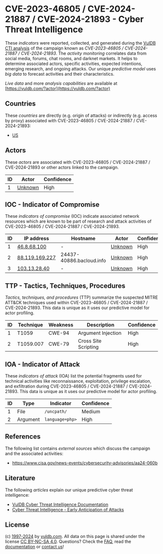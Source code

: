 # CVE-2023-46805 / CVE-2024-21887 / CVE-2024-21893 - Cyber Threat Intelligence

These _indicators_ were reported, collected, and generated during the [VulDB CTI analysis](https://vuldb.com/?kb.cti) of the campaign known as _CVE-2023-46805 / CVE-2024-21887 / CVE-2024-21893_. The _activity monitoring_ correlates data from social media, forums, chat rooms, and darknet markets. It helps to determine associated actors, specific activities, expected intentions, emerging research, and ongoing attacks. Our unique _predictive model_ uses _big data_ to forecast activities and their characteristics.

_Live data_ and more _analysis capabilities_ are available at [https://vuldb.com/?actor](https://vuldb.com/?actor)

## Countries

These _countries_ are directly (e.g. origin of attacks) or indirectly (e.g. access by proxy) associated with CVE-2023-46805 / CVE-2024-21887 / CVE-2024-21893:

* [US](https://vuldb.com/?country.us)

## Actors

These _actors_ are associated with CVE-2023-46805 / CVE-2024-21887 / CVE-2024-21893 or other actors linked to the campaign.

ID | Actor | Confidence
-- | ----- | ----------
1 | [Unknown](https://vuldb.com/?actor.unknown) | High

## IOC - Indicator of Compromise

These _indicators of compromise_ (IOC) indicate associated network resources which are known to be part of research and attack activities of CVE-2023-46805 / CVE-2024-21887 / CVE-2024-21893.

ID | IP address | Hostname | Actor | Confidence
-- | ---------- | -------- | ----- | ----------
1 | [46.8.68.100](https://vuldb.com/?ip.46.8.68.100) | - | [Unknown](https://vuldb.com/?actor.unknown) | High
2 | [88.119.169.227](https://vuldb.com/?ip.88.119.169.227) | 24437-40886.bacloud.info | [Unknown](https://vuldb.com/?actor.unknown) | High
3 | [103.13.28.40](https://vuldb.com/?ip.103.13.28.40) | - | [Unknown](https://vuldb.com/?actor.unknown) | High

## TTP - Tactics, Techniques, Procedures

_Tactics, techniques, and procedures_ (TTP) summarize the suspected MITRE ATT&CK techniques used within CVE-2023-46805 / CVE-2024-21887 / CVE-2024-21893. This data is unique as it uses our predictive model for actor profiling.

ID | Technique | Weakness | Description | Confidence
-- | --------- | -------- | ----------- | ----------
1 | T1059 | CWE-94 | Argument Injection | High
2 | T1059.007 | CWE-79 | Cross Site Scripting | High

## IOA - Indicator of Attack

These _indicators of attack_ (IOA) list the potential fragments used for technical activities like reconnaissance, exploitation, privilege escalation, and exfiltration during CVE-2023-46805 / CVE-2024-21887 / CVE-2024-21893. This data is unique as it uses our predictive model for actor profiling.

ID | Type | Indicator | Confidence
-- | ---- | --------- | ----------
1 | File | `/uncpath/` | Medium
2 | Argument | `language=php>` | High

## References

The following list contains _external sources_ which discuss the campaign and the associated activities:

* https://www.cisa.gov/news-events/cybersecurity-advisories/aa24-060b

## Literature

The following _articles_ explain our unique predictive cyber threat intelligence:

* [VulDB Cyber Threat Intelligence Documentation](https://vuldb.com/?kb.cti)
* [Cyber Threat Intelligence - Early Anticipation of Attacks](https://www.scip.ch/en/?labs.20201022)

## License

(c) [1997-2024](https://vuldb.com/?kb.changelog) by [vuldb.com](https://vuldb.com/?kb.about). All data on this page is shared under the license [CC BY-NC-SA 4.0](https://creativecommons.org/licenses/by-nc-sa/4.0/). Questions? Check the [FAQ](https://vuldb.com/?kb.faq), read the [documentation](https://vuldb.com/?kb) or [contact us](https://vuldb.com/?contact)!
